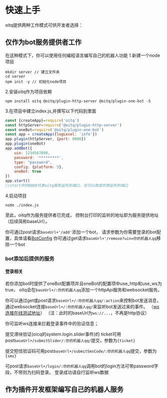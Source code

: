 # 快速上手
oitq提供两种工作模式可供开发者选择：

## 仅作为bot服务提供者工作
在这种模式下，你可以使用任何编程语言编写自己的机器人功能
1.新建一个node项目
```shell
mkdir server // 建立文件夹
cd server
npm init -y // 初始化node项目
```
2.安装oitq作为项目依赖
```shell
npm install oitq @oitq/plugin-http-server @oitq/plugin-one-bot -S
```
3.在项目中建立index.js,并撰写以下代码到里面
```javascript
const {createApp}=require('oitq')
const httpServer=require('@oitq/plugin-http-server')
const oneBot=require('@oitq/plugin-one-bot')
const app = createApp({logLevel: 'info'})
app.plugin(httpServer, {port: 8086})
app.plugin(oneBot)
app.addBot({
    uin: 1234567890,
    password: '*********',
    type: "password",
    config: {platform: 5},
    oneBot: true
})
app.start()
//start中的8080代表oitq服务监听的端口，也可以改成你想监听的端口
```
4.启动项目
```shell
node ./index.js
```
至此，oitq作为服务提供者已完成，
控制台打印的监听的地址即为服务提供地址（后续简称baseUrl）。

你可通过post请求`baseUrl+'/add'`添加一个bot，
请求参数为你需要登录的bot配置，具体请看[BotConfig](/config/bot)
你可通过get请求`baseUrl+'/remove?uin=你的机器人qq`移除一个bot
### bot添加后提供的服务
#### 登录相关
若你添加bot时提供了oneBot配置项并且oneBot的配置项中use_http和use_ws为true，
oitq会在`baseUrl+/:你的机器人qq`添加一个httpApi服务和websocket服务。

你可以通过get或post请求`baseUrl+/:你的机器人qq/:action`来控制bot发送消息，
通过websocket连接`baseUrl+/:你的机器人qq/`来监听bot发送过来的事件。
（[ws连接在线测试地址](http://www.websocket-test.com)）
（注：此时的baseUrl为`ws://...`，不再是http协议）

你可监听ws连接来拦截登录事件中的验证信息；

提交滑块验证(oicq的system.login.slider事件)的
ticket可用post`baseUrl+/submitSlider/:你的机器人qq/`提交，参数为`{ticket}`

提交短信验证码可用post`baseUrl+/submitSmsCode/:你的机器人qq`提交，参数为`{sms}`

可post请求`baseUrl+/login/:你的机器人qq`调用bot的login方法可带password字段，不带则为扫码登录。
登录成功请自行监听ws数据
## 作为插件开发框架编写自己的机器人服务

